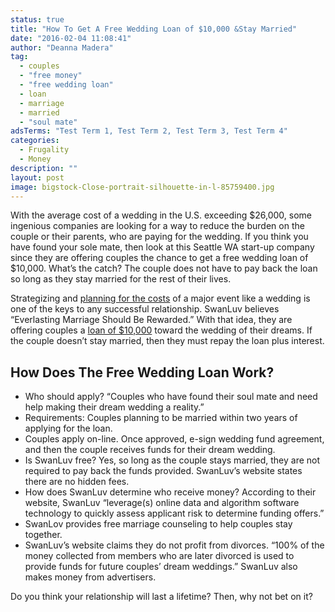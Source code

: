 ```yaml
---
status: true
title: "How To Get A Free Wedding Loan of $10,000 &Stay Married"
date: "2016-02-04 11:08:41"
author: "Deanna Madera"
tag:
  - couples
  - "free money"
  - "free wedding loan"
  - loan
  - marriage
  - married
  - "soul mate"
adsTerms: "Test Term 1, Test Term 2, Test Term 3, Test Term 4"
categories:
  - Frugality
  - Money
description: ""
layout: post
image: bigstock-Close-portrait-silhouette-in-l-85759400.jpg
---
```


With the average cost of a wedding in the U.S. exceeding $26,000, some ingenious companies are looking for a way to reduce the burden on the couple or their parents, who are paying for the wedding. If you think you have found your sole mate, then look at this Seattle WA start-up company since they are offering couples the chance to get a free wedding loan of $10,000. What’s the catch? The couple does not have to pay back the loan so long as they stay married for the rest of their lives.

Strategizing and [planning for the costs](/how-to-plan-for-costs-for-every-age) of a major event like a wedding is one of the keys to any successful relationship. SwanLuv believes “Everlasting Marriage Should Be Rewarded.” With that idea, they are offering couples a [loan of $10,000](https://swanluv.com/) toward the wedding of their dreams. If the couple doesn’t stay married, then they must repay the loan plus interest.

## How Does The Free Wedding Loan Work?

- Who should apply? “Couples who have found their soul mate and need help making their dream wedding a reality.”
- Requirements: Couples planning to be married within two years of applying for the loan.
- Couples apply on-line. Once approved, e-sign wedding fund agreement, and then the couple receives funds for their dream wedding.
- Is SwanLuv free? Yes, so long as the couple stays married, they are not required to pay back the funds provided. SwanLuv’s website states there are no hidden fees.
- How does SwanLuv determine who receive money? According to their website, SwanLuv “leverage(s) online data and algorithm software technology to quickly assess applicant risk to determine funding offers.”
- SwanLov provides free marriage counseling to help couples stay together.
- SwanLuv’s website claims they do not profit from divorces. “100% of the money collected from members who are later divorced is used to provide funds for future couples’ dream weddings.” SwanLuv also makes money from advertisers.

Do you think your relationship will last a lifetime? Then, why not bet on it?

